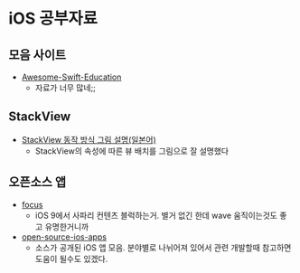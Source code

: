 # iOS 공부자료

## 모음 사이트

- [Awesome-Swift-Education](https://github.com/hsavit1/Awesome-Swift-Education)
  - 자료가 너무 많네;;

## StackView

- [StackView 동작 방식 그림 설명(일본어)](http://qiita.com/yucovin/items/ff58fcbd60ca81de77cb)
  - StackView의 속성에 따른 뷰 배치를 그림으로 잘 설명했다

## 오픈소스 앱

- [focus](https://github.com/mozilla/focus)
  - iOS 9에서 사파리 컨텐츠 블럭하는거. 별거 없긴 한데 wave 움직이는것도 좋고 유명한거니까
- [open-source-ios-apps](https://github.com/dkhamsing/open-source-ios-apps)
  - 소스가 공개된 iOS 앱 모음. 분야별로 나뉘어져 있어서 관련 개발할때 참고하면 도움이 될수도 있겠다.
